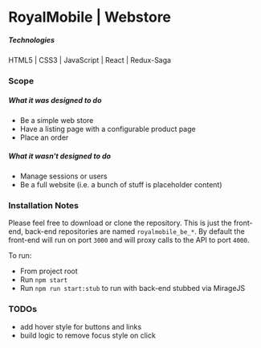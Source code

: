 # RoyalMobile | Webstore

##### Technologies
HTML5 | CSS3 | JavaScript | React | Redux-Saga

### Scope
##### What it was designed to do
+ Be a simple web store
+ Have a listing page with a configurable product page
+ Place an order

##### What it wasn't designed to do
- Manage sessions or users
- Be a full website (i.e. a bunch of stuff is placeholder content)

### Installation Notes
Please feel free to download or clone the repository. This is just the front-end, back-end repositories are named `royalmobile_be_*`. By default the front-end will run on port `3000` and will proxy calls to the API to port `4000`.

To run:
- From project root
- Run `npm start`
- Run `npm run start:stub` to run with back-end stubbed via MirageJS

### TODOs
* add hover style for buttons and links
* build logic to remove focus style on click

